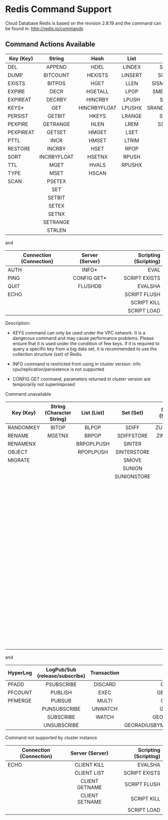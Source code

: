 ﻿# Redis Command Support



Cloud Database Redis is based on the revision 2.8.19 and the command can be found in: http://redis.io/commands



## Command Actions Available

Key (Key)|String|Hash|List|Set|SortedSet 
---|:--:|:--:|:--:|:--:|---:
DEL|APPEND|HDEL|LINDEX|SADD|ZADD            
DUMP|BITCOUNT|HEXISTS|LINSERT|SCARD|ZCARD            
EXISTS|BITPOS|HGET|LLEN|SISMEMBER|ZCOUNT            
EXPIRE| DECR |HGETALL  | LPOP  |      	SMEMBERS     |ZINCRBY            
EXPIREAT   |         	DECRBY       |     	HINCRBY       |     	LPUSH       |     	SPOP      | ZRANGE            
KEYS*   |               	GET      |      	HINCRBYFLOAT   |         	LPUSHX   |         	SRANDMEMBER          |ZRANGEBYSCORE            
PERSIST    |        	GETBIT        |    	HKEYS         |   	LRANGE       |     	SREM     |ZRANK            
PEXPIRE   |         	GETRANGE      |      	HLEN        |    	LREM        |    	SSCAN      | ZREM            
PEXPIREAT         |   	GETSET        |    	HMGET       |     	LSET         |   	|ZREMRANGEBYRANK            
PTTL|INCR|HMSET|LTRIM ||        	ZREMRANGEBYSCORE            
RESTORE|INCRBY|HSET|RPOP      ||      	ZREVRANGE            
SORT|INCRBYFLOAT|HSETNX|RPUSH  ||          	ZREVRANGEBYSCORE            
TTL|MGET|HVALS|RPUSHX     ||       	ZREVRANK            
TYPE|MSET|HSCAN|||       	       	ZSCORE            
SCAN|PSETEX| |||ZSCAN            
||SET   ||  |       	|ZRANGEBYLEX            
||SETBIT      |||   |   	ZLEXCOUNT            
||SETEX       |||    | 	ZREMRANGEBYLEX            
||SETNX|||||            	
||SETRANGE   ||||         	
||STRLEN    ||||        	

and

Connection (Connection) |Server (Server) |Scripting (Scripting)     
---|:--:|---:
AUTH|INFO*|EVAL            
PING|CONFIG GET*|SCRIPT EXISTS            
QUIT|FLUSHDB|EVALSHA            
ECHO||SCRIPT FLUSH            
|||SCRIPT KILL            
|||SCRIPT LOAD  

Description:

- KEYS command can only be used under the VPC network. It is a dangerous command and may cause performance problems. Please ensure that it is used under the condition of few keys. If it is required to query a specific key from a big data set, it is recommended to use the collection structure (set) of Redis.

- INFO command is restricted from using in cluster version: info cpu/replication/persistence is not supported

- CONFIG GET command, parameters returned in cluster version are temporarily not superimposed

Command unavailable

Key (Key)|String (Character String)|List (List) |Set (Set) |SortedSet (SortedSet) |Connection (Connection) |Server (Server)
---|:--:|:--:|:--:|:--:|:--:|---:
RANDOMKEY|BITOP|BLPOP|SDIFF|ZUNIONSTORE|SELECT|FLUSHALL            
RENAME|MSETNX|BRPOP|SDIFFSTORE|ZINTERSTORE||DBSIZE
RENAMENX||BRPOPLPUSH  |SINTER|||TIME            
OBJECT|| RPOPLPUSH|SINTERSTORE|||MONITOR            
MIGRATE ||| SMOVE ||| SLOWLOG            
||||SUNION |||BGREWRITEAOF            
||||SUNIONSTORE|||BGSAVE            
|||||||CONFIG REWRITE            
|||||||CONFIG SET            
|||||||CONFIG RESETSTAT            
|||||||COMMAND            
|||||||COMMAND COUNT            
|||||||COMMAND GETKEYS            
|||||||COMMAND INFO            
|||||||DEBUG OBJECT            
|||||||DEBUG SEGFAULT            
|||||||LASTSAVE            
|||||||ROLE            
|||||||SAVE            
|||||||SHUTDOWN            
|||||||SLAVEOF            
|||||||SYNC            
|||||||PSYNC  

and

HyperLog|LogPub/Sub (release/subscribe) |Transaction| Geo      
---|:--:|:--:|---:
PFADD|PSUBSCRIBE|DISCARD|GEOADD            
PFCOUNT|PUBLISH|EXEC|GEOHASH            
PFMERGE|PUBSUB|MULTI|GEOPOS            
||PUNSUBSCRIBE|UNWATCH|GEODIST            
||SUBSCRIBE|WATCH|GEORADIUS            
||UNSUBSCRIBE||GEORADIUSBYMEMBER  

Command not supported by cluster instance

Connection (Connection) |Server (Server) |Scripting (Scripting)
---|:--:|---:
ECHO|CLIENT KILL|EVALSHA            
||CLIENT LIST|SCRIPT EXISTS            
||CLIENT GETNAME|SCRIPT FLUSH            
||CLIENT SETNAME|SCRIPT KILL
|||SCRIPT LOAD            
